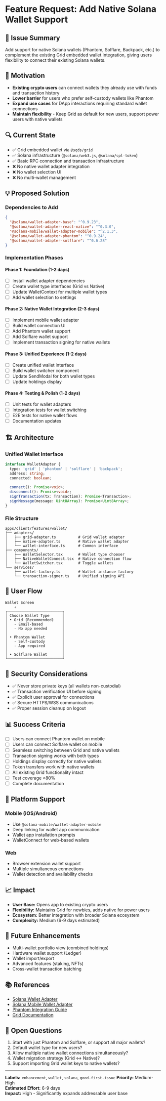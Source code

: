 # Feature Request: Add Native Solana Wallet Support

## 📝 Issue Summary
Add support for native Solana wallets (Phantom, Solflare, Backpack, etc.) to complement the existing Grid embedded wallet integration, giving users flexibility to connect their existing Solana wallets.

## 🎯 Motivation
- **Existing crypto users** can connect wallets they already use with funds and transaction history
- **Lower barrier** for users who prefer self-custody wallets like Phantom
- **Expand use cases** for DApp interactions requiring standard wallet connections
- **Maintain flexibility** - Keep Grid as default for new users, support power users with native wallets

## 🔍 Current State
- ✅ Grid embedded wallet via `@sqds/grid`
- ✅ Solana infrastructure (`@solana/web3.js`, `@solana/spl-token`)
- ✅ Basic RPC connection and transaction infrastructure
- ❌ No native wallet adapter integration
- ❌ No wallet selection UI
- ❌ No multi-wallet management

## 💡 Proposed Solution

### Dependencies to Add
```json
{
  "@solana/wallet-adapter-base": "^0.9.23",
  "@solana/wallet-adapter-react-native": "^0.3.0",
  "@solana-mobile/wallet-adapter-mobile": "^2.1.3",
  "@solana/wallet-adapter-phantom": "^0.9.24",
  "@solana/wallet-adapter-solflare": "^0.6.28"
}
```

### Implementation Phases

#### Phase 1: Foundation (1-2 days)
- [ ] Install wallet adapter dependencies
- [ ] Create wallet type interfaces (Grid vs Native)
- [ ] Update WalletContext for multiple wallet types
- [ ] Add wallet selection to settings

#### Phase 2: Native Wallet Integration (2-3 days)
- [ ] Implement mobile wallet adapter
- [ ] Build wallet connection UI
- [ ] Add Phantom wallet support
- [ ] Add Solflare wallet support
- [ ] Implement transaction signing for native wallets

#### Phase 3: Unified Experience (1-2 days)
- [ ] Create unified wallet interface
- [ ] Build wallet switcher component
- [ ] Update SendModal for both wallet types
- [ ] Update holdings display

#### Phase 4: Testing & Polish (1-2 days)
- [ ] Unit tests for wallet adapters
- [ ] Integration tests for wallet switching
- [ ] E2E tests for native wallet flows
- [ ] Documentation updates

## 🏗️ Architecture

### Unified Wallet Interface
```typescript
interface WalletAdapter {
  type: 'grid' | 'phantom' | 'solflare' | 'backpack';
  address: string;
  connected: boolean;
  
  connect(): Promise<void>;
  disconnect(): Promise<void>;
  signTransaction(tx: Transaction): Promise<Transaction>;
  signMessage(message: Uint8Array): Promise<Uint8Array>;
}
```

### File Structure
```
apps/client/features/wallet/
├── adapters/
│   ├── grid-adapter.ts          # Grid wallet adapter
│   ├── native-adapter.ts        # Native wallet adapter
│   └── wallet-interface.ts      # Common interface
├── components/
│   ├── WalletSelector.tsx       # Wallet type chooser
│   ├── NativeWalletConnect.tsx  # Native connection flow
│   └── WalletSwitcher.tsx       # Toggle wallets
└── services/
    ├── wallet-factory.ts        # Wallet instance factory
    └── transaction-signer.ts    # Unified signing API
```

## 🎨 User Flow
```
Wallet Screen
    ↓
┌─────────────────────────┐
│ Choose Wallet Type      │
│ • Grid (Recommended)    │
│   - Email-based         │
│   - No app needed       │
│                         │
│ • Phantom Wallet        │
│   - Self-custody        │
│   - App required        │
│                         │
│ • Solflare Wallet       │
└─────────────────────────┘
```

## 🔐 Security Considerations
- ✅ Never store private keys (all wallets non-custodial)
- ✅ Transaction verification UI before signing
- ✅ Explicit user approval for connections
- ✅ Secure HTTPS/WSS communications
- ✅ Proper session cleanup on logout

## 📊 Success Criteria
- [ ] Users can connect Phantom wallet on mobile
- [ ] Users can connect Solflare wallet on mobile
- [ ] Seamless switching between Grid and native wallets
- [ ] Transaction signing works with both types
- [ ] Holdings display correctly for native wallets
- [ ] Token transfers work with native wallets
- [ ] All existing Grid functionality intact
- [ ] Test coverage >80%
- [ ] Complete documentation

## 🚀 Platform Support

### Mobile (iOS/Android)
- Use `@solana-mobile/wallet-adapter-mobile`
- Deep linking for wallet app communication
- Wallet app installation prompts
- WalletConnect for web-based wallets

### Web
- Browser extension wallet support
- Multiple simultaneous connections
- Wallet detection and availability checks

## 📈 Impact
- **User Base:** Opens app to existing crypto users
- **Flexibility:** Maintains Grid for newbies, adds native for power users
- **Ecosystem:** Better integration with broader Solana ecosystem
- **Complexity:** Medium (6-9 days estimated)

## 🔮 Future Enhancements
- Multi-wallet portfolio view (combined holdings)
- Hardware wallet support (Ledger)
- Wallet import/export
- Advanced features (staking, NFTs)
- Cross-wallet transaction batching

## 📚 References
- [Solana Wallet Adapter](https://github.com/solana-labs/wallet-adapter)
- [Solana Mobile Wallet Adapter](https://github.com/solana-mobile/mobile-wallet-adapter)
- [Phantom Integration Guide](https://docs.phantom.app/developer-powertools/mobile-integrations)
- [Grid Documentation](https://developers.squads.so)

## 💭 Open Questions
1. Start with just Phantom and Solflare, or support all major wallets?
2. Default wallet type for new users?
3. Allow multiple native wallet connections simultaneously?
4. Wallet migration strategy (Grid ↔ Native)?
5. Support importing Grid wallet keys to native wallets?

---

**Labels:** `enhancement`, `wallet`, `solana`, `good-first-issue`
**Priority:** Medium-High  
**Estimated Effort:** 6-9 days  
**Impact:** High - Significantly expands addressable user base
